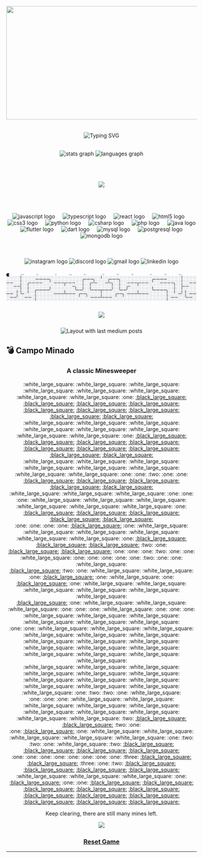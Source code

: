 <img src="https://github.com/Anmol-Baranwal/Cool-GIFs-For-GitHub/assets/74038190/0c7eb6ed-663b-4ce4-bfbd-18239a38ba1b" width="1300" height="300" aling="center"> <br> <br>
  
  <p align="center">
<img src="https://readme-typing-svg.demolab.com?font=Fira+Code&weight=440&size=22&pause=1000&color=ac5be8&center=true&vCenter=true&repeat=false&width=435&lines=JoaovlLima" alt="Typing SVG" /></a>
</p> <br>

<div align="center">
  <img src="https://github-readme-stats.vercel.app/api?username=JoaovlLima&hide_title=false&hide_rank=false&show_icons=true&include_all_commits=true&count_private=true&disable_animations=false&theme=dracula&locale=en&hide_border=false" height="150" alt="stats graph"  />
  <img src="https://github-readme-stats.vercel.app/api/top-langs?username=JoaovlLima&locale=en&hide_title=false&layout=compact&card_width=320&langs_count=5&theme=dracula&hide_border=false" height="150" alt="languages graph"  />
</div><br><br><br>
<p align="center">
   <img src="https://github-profile-trophy.vercel.app/?username=JoaovlLima&theme=dracula&row=2&no-bg=true&column=3&margin-w=15&margin-h=15" />
</p>
<br><br><br>


<div align="center">
  <img src="https://cdn.jsdelivr.net/gh/devicons/devicon/icons/javascript/javascript-original.svg" height="30" alt="javascript logo"  />
  <img width="12" />
  <img src="https://cdn.jsdelivr.net/gh/devicons/devicon/icons/typescript/typescript-original.svg" height="30" alt="typescript logo"  />
  <img width="12" />
  <img src="https://cdn.jsdelivr.net/gh/devicons/devicon/icons/react/react-original.svg" height="30" alt="react logo"  />
  <img width="12" />
  <img src="https://cdn.jsdelivr.net/gh/devicons/devicon/icons/html5/html5-original.svg" height="30" alt="html5 logo"  />
  <img width="12" />
  <img src="https://cdn.jsdelivr.net/gh/devicons/devicon/icons/css3/css3-original.svg" height="30" alt="css3 logo"  />
  <img width="12" />
  <img src="https://cdn.jsdelivr.net/gh/devicons/devicon/icons/python/python-original.svg" height="30" alt="python logo"  />
  <img width="12" />
  <img src="https://cdn.jsdelivr.net/gh/devicons/devicon/icons/csharp/csharp-original.svg" height="30" alt="csharp logo"  />
  <img width="12" />
  <img src="https://cdn.jsdelivr.net/gh/devicons/devicon/icons/php/php-original.svg" height="30" alt="php logo"  />
  <img width="12" />
  <img src="https://cdn.jsdelivr.net/gh/devicons/devicon/icons/java/java-original.svg" height="30" alt="java logo"  />
  <img width="12" />
  <img src="https://cdn.jsdelivr.net/gh/devicons/devicon/icons/flutter/flutter-original.svg" height="30" alt="flutter logo"  />
  <img width="12" />
  <img src="https://cdn.jsdelivr.net/gh/devicons/devicon/icons/dart/dart-original.svg" height="30" alt="dart logo"  />
  <img width="12" />
  <img src="https://cdn.jsdelivr.net/gh/devicons/devicon/icons/mysql/mysql-original.svg" height="30" alt="mysql logo"  />
  <img width="12" />
  <img src="https://cdn.jsdelivr.net/gh/devicons/devicon/icons/postgresql/postgresql-original.svg" height="30" alt="postgresql logo"  />
  <img width="12" />
  <img src="https://cdn.jsdelivr.net/gh/devicons/devicon/icons/mongodb/mongodb-original.svg" height="30" alt="mongodb logo"  />
</div>
<br><br><br>


<div align="center">
  <img src="https://img.shields.io/static/v1?message=Instagram&logo=instagram&label=&color=E4405F&logoColor=white&labelColor=&style=for-the-badge" height="35" alt="instagram logo"  />
  <img src="https://img.shields.io/static/v1?message=Discord&logo=discord&label=&color=7289DA&logoColor=white&labelColor=&style=for-the-badge" height="35" alt="discord logo"  />
  <img src="https://img.shields.io/static/v1?message=Gmail&logo=gmail&label=&color=D14836&logoColor=white&labelColor=&style=for-the-badge" height="35" alt="gmail logo"  />
  <img src="https://img.shields.io/static/v1?message=LinkedIn&logo=linkedin&label=&color=0077B5&logoColor=white&labelColor=&style=for-the-badge" height="35" alt="linkedin logo"  />
</div>

###

<picture>
  <source media="(prefers-color-scheme: dark)" srcset="https://raw.githubusercontent.com/JoaovlLima/JoaovlLima/output/pacman-contribution-graph-dark.svg">
  <source media="(prefers-color-scheme: light)" srcset="https://raw.githubusercontent.com/JoaovlLima/JoaovlLima/output/pacman-contribution-graph.svg">
  <img alt="pacman contribution graph" src="https://raw.githubusercontent.com/JoaovlLima/JoaovlLima/output/pacman-contribution-graph.svg">
</picture>

###

<div align="center">
  <img src="https://profile-counter.glitch.me/JoaovlLima/count.svg?"  />
</div>

###

<div align="center">
  <img src="https://github-read-medium-git-main.pahlevikun.vercel.app/latest?limit=4" alt="Layout with last medium posts"  />
</div>

###

## 💣 Campo Minado

<h3 align="center">A classic Minesweeper</h3>
<p align="center">
  <span>:white_large_square:</span>
  <span>:white_large_square:</span>
  <span>:white_large_square:</span>
  <span>:white_large_square:</span>
  <span>:white_large_square:</span>
  <span>:white_large_square:</span>
  <span>:white_large_square:</span>
  <span>:white_large_square:</span>
  <span>:one:</span>
  <a href="https://o.JoaoVlLima.fr/minesweeper/click?x=9&y=0">:black_large_square:</a>
  <a href="https://o.JoaoVlLima.fr/minesweeper/click?x=10&y=0">:black_large_square:</a>
  <a href="https://o.JoaoVlLima.fr/minesweeper/click?x=11&y=0">:black_large_square:</a>
  <a href="https://o.JoaoVlLima.fr/minesweeper/click?x=12&y=0">:black_large_square:</a>
  <a href="https://o.JoaoVlLima.fr/minesweeper/click?x=13&y=0">:black_large_square:</a>
  <a href="https://o.JoaoVlLima.fr/minesweeper/click?x=14&y=0">:black_large_square:</a>
  <a href="https://o.JoaoVlLima.fr/minesweeper/click?x=15&y=0">:black_large_square:</a>
  <a href="https://o.JoaoVlLima.fr/minesweeper/click?x=16&y=0">:black_large_square:</a>
  <a href="https://o.JoaoVlLima.fr/minesweeper/click?x=17&y=0">:black_large_square:</a>
  <br>
  <span>:white_large_square:</span>
  <span>:white_large_square:</span>
  <span>:white_large_square:</span>
  <span>:white_large_square:</span>
  <span>:white_large_square:</span>
  <span>:white_large_square:</span>
  <span>:white_large_square:</span>
  <span>:white_large_square:</span>
  <span>:one:</span>
  <a href="https://o.JoaoVlLima.fr/minesweeper/click?x=9&y=1">:black_large_square:</a>
  <a href="https://o.JoaoVlLima.fr/minesweeper/click?x=10&y=1">:black_large_square:</a>
  <a href="https://o.JoaoVlLima.fr/minesweeper/click?x=11&y=1">:black_large_square:</a>
  <a href="https://o.JoaoVlLima.fr/minesweeper/click?x=12&y=1">:black_large_square:</a>
  <a href="https://o.JoaoVlLima.fr/minesweeper/click?x=13&y=1">:black_large_square:</a>
  <a href="https://o.JoaoVlLima.fr/minesweeper/click?x=14&y=1">:black_large_square:</a>
  <a href="https://o.JoaoVlLima.fr/minesweeper/click?x=15&y=1">:black_large_square:</a>
  <a href="https://o.JoaoVlLima.fr/minesweeper/click?x=16&y=1">:black_large_square:</a>
  <a href="https://o.JoaoVlLima.fr/minesweeper/click?x=17&y=1">:black_large_square:</a>
  <br>
  <span>:white_large_square:</span>
  <span>:white_large_square:</span>
  <span>:white_large_square:</span>
  <span>:white_large_square:</span>
  <span>:white_large_square:</span>
  <span>:white_large_square:</span>
  <span>:white_large_square:</span>
  <span>:white_large_square:</span>
  <span>:one:</span>
  <span>:one:</span>
  <span>:two:</span>
  <span>:one:</span>
  <span>:one:</span>
  <a href="https://o.JoaoVlLima.fr/minesweeper/click?x=13&y=2">:black_large_square:</a>
  <a href="https://o.JoaoVlLima.fr/minesweeper/click?x=14&y=2">:black_large_square:</a>
  <a href="https://o.JoaoVlLima.fr/minesweeper/click?x=15&y=2">:black_large_square:</a>
  <a href="https://o.JoaoVlLima.fr/minesweeper/click?x=16&y=2">:black_large_square:</a>
  <a href="https://o.JoaoVlLima.fr/minesweeper/click?x=17&y=2">:black_large_square:</a>
  <br>
  <span>:white_large_square:</span>
  <span>:white_large_square:</span>
  <span>:white_large_square:</span>
  <span>:one:</span>
  <span>:one:</span>
  <span>:one:</span>
  <span>:white_large_square:</span>
  <span>:white_large_square:</span>
  <span>:white_large_square:</span>
  <span>:white_large_square:</span>
  <span>:white_large_square:</span>
  <span>:white_large_square:</span>
  <span>:one:</span>
  <a href="https://o.JoaoVlLima.fr/minesweeper/click?x=13&y=3">:black_large_square:</a>
  <a href="https://o.JoaoVlLima.fr/minesweeper/click?x=14&y=3">:black_large_square:</a>
  <a href="https://o.JoaoVlLima.fr/minesweeper/click?x=15&y=3">:black_large_square:</a>
  <a href="https://o.JoaoVlLima.fr/minesweeper/click?x=16&y=3">:black_large_square:</a>
  <a href="https://o.JoaoVlLima.fr/minesweeper/click?x=17&y=3">:black_large_square:</a>
  <br>
  <span>:one:</span>
  <span>:one:</span>
  <span>:one:</span>
  <span>:one:</span>
  <a href="https://o.JoaoVlLima.fr/minesweeper/click?x=4&y=4">:black_large_square:</a>
  <span>:one:</span>
  <span>:white_large_square:</span>
  <span>:white_large_square:</span>
  <span>:white_large_square:</span>
  <span>:white_large_square:</span>
  <span>:white_large_square:</span>
  <span>:white_large_square:</span>
  <span>:one:</span>
  <a href="https://o.JoaoVlLima.fr/minesweeper/click?x=13&y=4">:black_large_square:</a>
  <a href="https://o.JoaoVlLima.fr/minesweeper/click?x=14&y=4">:black_large_square:</a>
  <a href="https://o.JoaoVlLima.fr/minesweeper/click?x=15&y=4">:black_large_square:</a>
  <span>:two:</span>
  <span>:one:</span>
  <br>
  <a href="https://o.JoaoVlLima.fr/minesweeper/click?x=0&y=5">:black_large_square:</a>
  <a href="https://o.JoaoVlLima.fr/minesweeper/click?x=1&y=5">:black_large_square:</a>
  <span>:one:</span>
  <span>:one:</span>
  <span>:one:</span>
  <span>:two:</span>
  <span>:one:</span>
  <span>:one:</span>
  <span>:white_large_square:</span>
  <span>:one:</span>
  <span>:one:</span>
  <span>:one:</span>
  <span>:one:</span>
  <span>:one:</span>
  <span>:two:</span>
  <span>:one:</span>
  <span>:one:</span>
  <span>:white_large_square:</span>
  <br>
  <a href="https://o.JoaoVlLima.fr/minesweeper/click?x=0&y=6">:black_large_square:</a>
  <span>:two:</span>
  <span>:one:</span>
  <span>:white_large_square:</span>
  <span>:white_large_square:</span>
  <span>:one:</span>
  <a href="https://o.JoaoVlLima.fr/minesweeper/click?x=6&y=6">:black_large_square:</a>
  <span>:one:</span>
  <span>:white_large_square:</span>
  <span>:one:</span>
  <a href="https://o.JoaoVlLima.fr/minesweeper/click?x=10&y=6">:black_large_square:</a>
  <span>:one:</span>
  <span>:white_large_square:</span>
  <span>:white_large_square:</span>
  <span>:white_large_square:</span>
  <span>:white_large_square:</span>
  <span>:white_large_square:</span>
  <span>:white_large_square:</span>
  <br>
  <a href="https://o.JoaoVlLima.fr/minesweeper/click?x=0&y=7">:black_large_square:</a>
  <span>:one:</span>
  <span>:white_large_square:</span>
  <span>:white_large_square:</span>
  <span>:white_large_square:</span>
  <span>:one:</span>
  <span>:one:</span>
  <span>:one:</span>
  <span>:white_large_square:</span>
  <span>:one:</span>
  <span>:one:</span>
  <span>:one:</span>
  <span>:white_large_square:</span>
  <span>:white_large_square:</span>
  <span>:white_large_square:</span>
  <span>:white_large_square:</span>
  <span>:white_large_square:</span>
  <span>:white_large_square:</span>
  <br>
  <span>:one:</span>
  <span>:one:</span>
  <span>:white_large_square:</span>
  <span>:white_large_square:</span>
  <span>:white_large_square:</span>
  <span>:white_large_square:</span>
  <span>:white_large_square:</span>
  <span>:white_large_square:</span>
  <span>:white_large_square:</span>
  <span>:white_large_square:</span>
  <span>:white_large_square:</span>
  <span>:white_large_square:</span>
  <span>:white_large_square:</span>
  <span>:white_large_square:</span>
  <span>:white_large_square:</span>
  <span>:white_large_square:</span>
  <span>:white_large_square:</span>
  <span>:white_large_square:</span>
  <br>
  <span>:white_large_square:</span>
  <span>:white_large_square:</span>
  <span>:white_large_square:</span>
  <span>:white_large_square:</span>
  <span>:white_large_square:</span>
  <span>:white_large_square:</span>
  <span>:white_large_square:</span>
  <span>:white_large_square:</span>
  <span>:white_large_square:</span>
  <span>:white_large_square:</span>
  <span>:white_large_square:</span>
  <span>:white_large_square:</span>
  <span>:white_large_square:</span>
  <span>:one:</span>
  <span>:two:</span>
  <span>:two:</span>
  <span>:one:</span>
  <span>:white_large_square:</span>
  <br>
  <span>:one:</span>
  <span>:one:</span>
  <span>:one:</span>
  <span>:white_large_square:</span>
  <span>:white_large_square:</span>
  <span>:white_large_square:</span>
  <span>:white_large_square:</span>
  <span>:white_large_square:</span>
  <span>:white_large_square:</span>
  <span>:white_large_square:</span>
  <span>:white_large_square:</span>
  <span>:white_large_square:</span>
  <span>:white_large_square:</span>
  <span>:two:</span>
  <a href="https://o.JoaoVlLima.fr/minesweeper/click?x=14&y=10">:black_large_square:</a>
  <a href="https://o.JoaoVlLima.fr/minesweeper/click?x=15&y=10">:black_large_square:</a>
  <span>:two:</span>
  <span>:one:</span>
  <br>
  <span>:one:</span>
  <a href="https://o.JoaoVlLima.fr/minesweeper/click?x=1&y=11">:black_large_square:</a>
  <span>:one:</span>
  <span>:white_large_square:</span>
  <span>:white_large_square:</span>
  <span>:white_large_square:</span>
  <span>:white_large_square:</span>
  <span>:white_large_square:</span>
  <span>:one:</span>
  <span>:two:</span>
  <span>:two:</span>
  <span>:one:</span>
  <span>:white_large_square:</span>
  <span>:two:</span>
  <a href="https://o.JoaoVlLima.fr/minesweeper/click?x=14&y=11">:black_large_square:</a>
  <a href="https://o.JoaoVlLima.fr/minesweeper/click?x=15&y=11">:black_large_square:</a>
  <a href="https://o.JoaoVlLima.fr/minesweeper/click?x=16&y=11">:black_large_square:</a>
  <a href="https://o.JoaoVlLima.fr/minesweeper/click?x=17&y=11">:black_large_square:</a>
  <br>
  <span>:one:</span>
  <span>:one:</span>
  <span>:one:</span>
  <span>:one:</span>
  <span>:one:</span>
  <span>:one:</span>
  <span>:one:</span>
  <span>:one:</span>
  <span>:three:</span>
  <a href="https://o.JoaoVlLima.fr/minesweeper/click?x=9&y=12">:black_large_square:</a>
  <a href="https://o.JoaoVlLima.fr/minesweeper/click?x=10&y=12">:black_large_square:</a>
  <span>:three:</span>
  <span>:one:</span>
  <span>:two:</span>
  <a href="https://o.JoaoVlLima.fr/minesweeper/click?x=14&y=12">:black_large_square:</a>
  <a href="https://o.JoaoVlLima.fr/minesweeper/click?x=15&y=12">:black_large_square:</a>
  <a href="https://o.JoaoVlLima.fr/minesweeper/click?x=16&y=12">:black_large_square:</a>
  <a href="https://o.JoaoVlLima.fr/minesweeper/click?x=17&y=12">:black_large_square:</a>
  <br>
  <span>:white_large_square:</span>
  <span>:white_large_square:</span>
  <span>:white_large_square:</span>
  <span>:one:</span>
  <a href="https://o.JoaoVlLima.fr/minesweeper/click?x=4&y=13">:black_large_square:</a>
  <span>:one:</span>
  <span>:one:</span>
  <a href="https://o.JoaoVlLima.fr/minesweeper/click?x=7&y=13">:black_large_square:</a>
  <a href="https://o.JoaoVlLima.fr/minesweeper/click?x=8&y=13">:black_large_square:</a>
  <a href="https://o.JoaoVlLima.fr/minesweeper/click?x=9&y=13">:black_large_square:</a>
  <a href="https://o.JoaoVlLima.fr/minesweeper/click?x=10&y=13">:black_large_square:</a>
  <a href="https://o.JoaoVlLima.fr/minesweeper/click?x=11&y=13">:black_large_square:</a>
  <a href="https://o.JoaoVlLima.fr/minesweeper/click?x=12&y=13">:black_large_square:</a>
  <a href="https://o.JoaoVlLima.fr/minesweeper/click?x=13&y=13">:black_large_square:</a>
  <a href="https://o.JoaoVlLima.fr/minesweeper/click?x=14&y=13">:black_large_square:</a>
  <a href="https://o.JoaoVlLima.fr/minesweeper/click?x=15&y=13">:black_large_square:</a>
  <a href="https://o.JoaoVlLima.fr/minesweeper/click?x=16&y=13">:black_large_square:</a>
  <a href="https://o.JoaoVlLima.fr/minesweeper/click?x=17&y=13">:black_large_square:</a>
</p>
<p align="center">Keep clearing, there are still many mines left.</p>
<p align="center">
  <img width="256" src="https://o.JoaoVlLima.fr/minesweeper.gif" />
</p>
<h3 align="center">
  <a href="https://o.JoaoVlLima.fr/minesweeper/new">Reset Game</a>
</h3>

<hr>  

